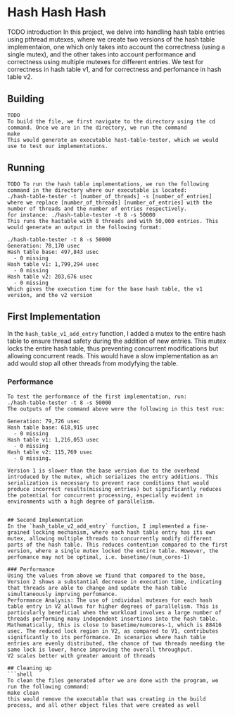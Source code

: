 # Hash Hash Hash
TODO introduction
In this project, we delve into handling hash table entries using pthread mutexes, where we create two versions of the hash table implementaion, one which only takes into account the correctness (using a single mutex), and the other takes into account performance and correctness using multiple mutexes for different entries. We test for correctness in hash table v1, and for correctness and perfomance in hash table v2.


## Building
```shell
TODO
To build the file, we first navigate to the directory using the cd command. Once we are in the directory, we run the command 
make
This would generate an executable hast-table-tester, which we would use to test our implementations.
```

## Running
```shell
TODO To run the hash table implementations, we run the following command in the directory where our executable is located:
./hash-table-tester -t [number_of_threads] -s [number_of_entries]
where we replace [number_of_threads] [number_of_entries] with the number of threads and the number of entries respectively.
for instance: ./hash-table-tester -t 8 -s 50000
This runs the hastable with 8 threads and with 50,000 entries. This would generate an output in the following format:
 
./hash-table-tester -t 8 -s 50000
Generation: 78,170 usec
Hash table base: 497,843 usec
  - 0 missing
Hash table v1: 1,799,294 usec
  - 0 missing
Hash table v2: 203,676 usec
  - 0 missing
Which gives the execution time for the base hash table, the v1 version, and the v2 version
```

## First Implementation
In the `hash_table_v1_add_entry` function,  I added a mutex to the entire hash table to ensure thread safety during the addition of new entries. This mutex locks the entire hash table, thus preventing concurrent modifications but allowing concurrent reads. This would have a slow implementation as an add would stop all other threads from modyfying the table.

### Performance
```shell
To test the performance of the first implementation, run:
./hash-table-tester -t 8 -s 50000
The outputs of the command above were the following in this test run:

Generation: 79,726 usec
Hash table base: 618,915 usec
  - 0 missing
Hash table v1: 1,216,053 usec
  - 0 missing
Hash table v2: 115,769 usec
  - 0 missing.

Version 1 is slower than the base version due to the overhead introduced by the mutex, which serializes the entry additions. This serialization is necessary to prevent race conditions that would produce incorrect results(missing entries) but significantly reduces the potential for concurrent processing, especially evident in environments with a high degree of parallelism.


## Second Implementation
In the `hash_table_v2_add_entry` function, I implemented a fine-grained locking mechanism, where each hash table entry has its own mutex, allowing multiple threads to concurrently modify different parts of the hash table. This reduces contention compared to the first version, where a single mutex locked the entire table. However, the perfomance may not be optimal, i.e. basetime/(num_cores-1)

### Performance
Using the values from above we fiund that compared to the base, Version 2 shows a substantial decrease in execution time, indicating that threads are able to change and update the hash table simultaneously imprving perfomance.
Performance Analysis: The use of individual mutexes for each hash table entry in V2 allows for higher degrees of parallelism. This is particularly beneficial when the workload involves a large number of threads performing many independent insertions into the hash table.
Mathematically, this is close to basetime/numcores-1, which is 88416 usec. The reduced lock region in V2, as compared to V1, contributes significantly to its performance. In scenarios where hash table entries are evenly distributed, the chance of two threads needing the same lock is lower, hence improving the overall throughput.
V2 scales better with greater amount of threads

## Cleaning up
```shell
To clean the files generated after we are done with the program, we run the following command:
make clean
this would remove the executable that was creating in the build process, and all other object files that were created as well
```
